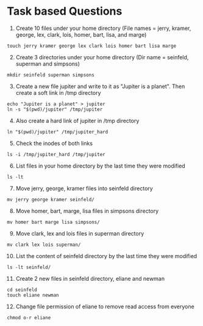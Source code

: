 # Task based Questions 

1. Create 10 files under your home directory (File names = jerry, kramer, george, lex, clark, lois, homer, bart, lisa, and marge)
```
touch jerry kramer george lex clark lois homer bart lisa marge
```

2. Create 3 directories under your home directory (Dir name = seinfeld, superman and simpsons)  
```
mkdir seinfeld superman simpsons
```

3. Create a new file jupiter and write to it as "Jupiter is a planet".  Then create a soft link in /tmp directory
```
echo "Jupiter is a planet" > jupiter
ln -s "$(pwd)/jupiter" /tmp/jupiter
```

4. Also create a hard link of jupiter in /tmp directory

```
ln "$(pwd)/jupiter" /tmp/jupiter_hard
```

5. Check the inodes of both links 
```
ls -i /tmp/jupiter_hard /tmp/jupiter
```

6. List files in your home directory by the last time they were modified
```
ls -lt
```

7. Move jerry, george, kramer files into seinfeld directory
```
mv jerry george kramer seinfeld/
```

8. Move homer, bart, marge, lisa files in simpsons directory

```
mv homer bart marge lisa simpsons/
```

9. Move clark, lex and lois files in superman directory

```
mv clark lex lois superman/
```

10. List the content of seinfeld directory by the last time they were modified

```
ls -lt seinfeld/
```

11. Create 2 new files in seinfeld directory, eliane and newman

```
cd seinfeld
touch eliane newman
```

12. Change file permission of eliane to remove read access from everyone
```
chmod o-r eliane
```

